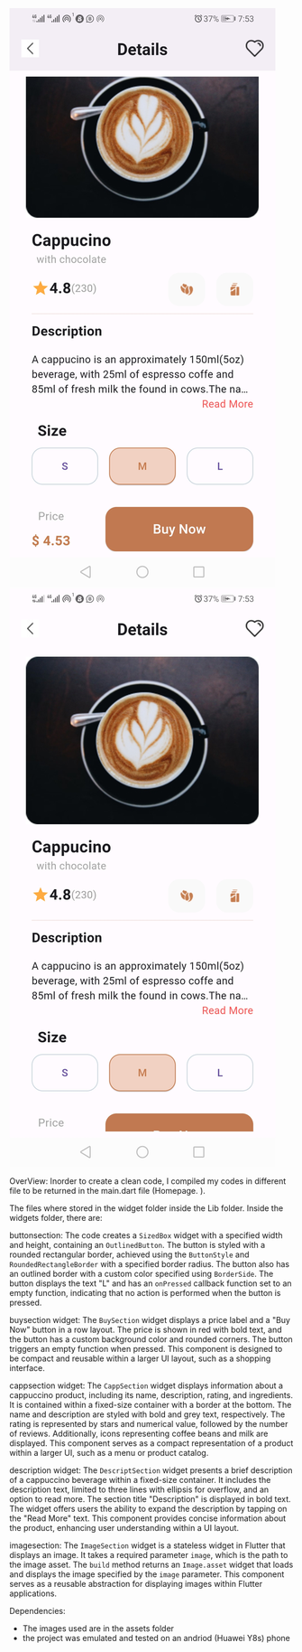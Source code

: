 ![Top view of cappucino project](assets/new/top_cappucino_project.jpg)
![Bottom view of the cappucino project](assets/new/bottom_cappucino_project.jpg)

OverView: Inorder to create a clean code, I compiled my codes in different file to be returned in the main.dart file (Homepage.
).

The files where stored in the widget folder inside the Lib folder.
 Inside the widgets folder, there are:
 
 buttonsection:
The code creates a `SizedBox` widget with a specified width and height, containing an `OutlinedButton`. The button is styled with a rounded rectangular border, achieved using the `ButtonStyle` and `RoundedRectangleBorder` with a specified border radius. The button also has an outlined border with a custom color specified using `BorderSide`. The button displays the text "L" and has an `onPressed` callback function set to an empty function, indicating that no action is performed when the button is pressed.

buysection widget:
The `BuySection` widget displays a price label and a "Buy Now" button in a row layout. The price is shown in red with bold text, and the button has a custom background color and rounded corners. The button triggers an empty function when pressed. This component is designed to be compact and reusable within a larger UI layout, such as a shopping interface.

cappsection widget:
The `CappSection` widget displays information about a cappuccino product, including its name, description, rating, and ingredients. It is contained within a fixed-size container with a border at the bottom. The name and description are styled with bold and grey text, respectively. The rating is represented by stars and numerical value, followed by the number of reviews. Additionally, icons representing coffee beans and milk are displayed. This component serves as a compact representation of a product within a larger UI, such as a menu or product catalog.

description widget:
The `DescriptSection` widget presents a brief description of a cappuccino beverage within a fixed-size container. It includes the description text, limited to three lines with ellipsis for overflow, and an option to read more. The section title "Description" is displayed in bold text. The widget offers users the ability to expand the description by tapping on the "Read More" text. This component provides concise information about the product, enhancing user understanding within a UI layout.

imagesection:
The `ImageSection` widget is a stateless widget in Flutter that displays an image. It takes a required parameter `image`, which is the path to the image asset. The `build` method returns an `Image.asset` widget that loads and displays the image specified by the `image` parameter. This component serves as a reusable abstraction for displaying images within Flutter applications.

Dependencies:
- The images used are in the assets folder
- the project was emulated and tested on an andriod (Huawei Y8s) phone